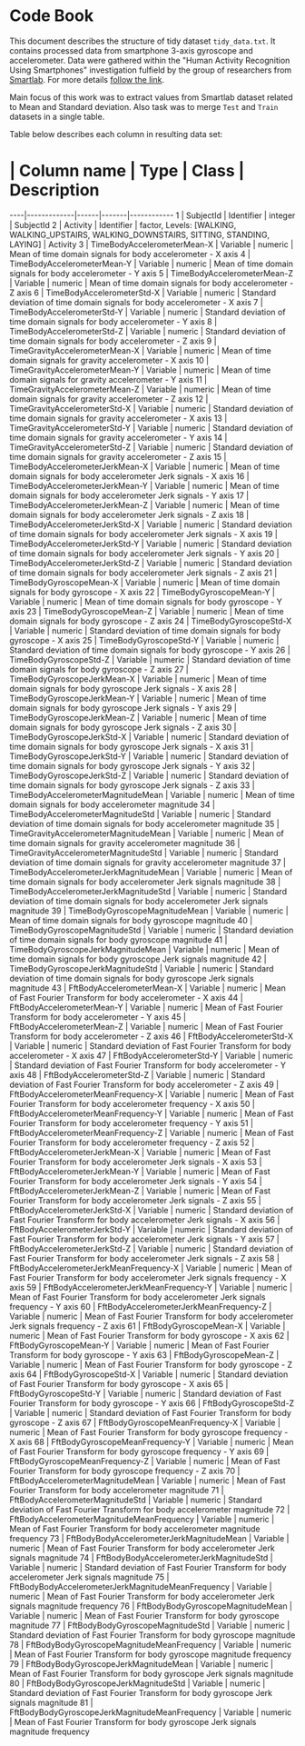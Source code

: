 # Code Book

This document describes the structure of tidy dataset `tidy_data.txt`. It contains processed data from smartphone 3-axis gyroscope and accelerometer. Data were gathered within the "Human Activity Recognition Using Smartphones" investigation fulfield by the group of researchers from [Smartlab](mailto:activityrecognition@smartlab.ws). For more details [follow the link](http://link.springer.com/chapter/10.1007/978-3-642-35395-6_30).

Main focus of this work was to extract values from Smartlab dataset related to Mean and Standard deviation. Also task was to merge `Test` and `Train` datasets in a single table.

Table below describes each column in resulting data set:

  # | Column name | Type | Class | Description
----|-------------|------|-------|------------
1 | SubjectId | Identifier | integer | SubjectId
2 | Activity | Identifier | factor, Levels: [WALKING, WALKING_UPSTAIRS, WALKING_DOWNSTAIRS, SITTING, STANDING, LAYING] | Activity
3 | TimeBodyAccelerometerMean-X | Variable | numeric | Mean of time domain signals for body accelerometer - X axis
4 | TimeBodyAccelerometerMean-Y | Variable | numeric | Mean of time domain signals for body accelerometer - Y axis
5 | TimeBodyAccelerometerMean-Z | Variable | numeric | Mean of time domain signals for body accelerometer - Z axis
6 | TimeBodyAccelerometerStd-X | Variable | numeric | Standard deviation of time domain signals for body accelerometer - X axis
7 | TimeBodyAccelerometerStd-Y | Variable | numeric | Standard deviation of time domain signals for body accelerometer - Y axis
8 | TimeBodyAccelerometerStd-Z | Variable | numeric | Standard deviation of time domain signals for body accelerometer - Z axis
9 | TimeGravityAccelerometerMean-X | Variable | numeric | Mean of time domain signals for gravity accelerometer - X axis
10 | TimeGravityAccelerometerMean-Y | Variable | numeric | Mean of time domain signals for gravity accelerometer - Y axis
11 | TimeGravityAccelerometerMean-Z | Variable | numeric | Mean of time domain signals for gravity accelerometer - Z axis
12 | TimeGravityAccelerometerStd-X | Variable | numeric | Standard deviation of time domain signals for gravity accelerometer - X axis
13 | TimeGravityAccelerometerStd-Y | Variable | numeric | Standard deviation of time domain signals for gravity accelerometer - Y axis
14 | TimeGravityAccelerometerStd-Z | Variable | numeric | Standard deviation of time domain signals for gravity accelerometer - Z axis
15 | TimeBodyAccelerometerJerkMean-X | Variable | numeric | Mean of time domain signals for body accelerometer Jerk signals - X axis
16 | TimeBodyAccelerometerJerkMean-Y | Variable | numeric | Mean of time domain signals for body accelerometer Jerk signals - Y axis
17 | TimeBodyAccelerometerJerkMean-Z | Variable | numeric | Mean of time domain signals for body accelerometer Jerk signals - Z axis
18 | TimeBodyAccelerometerJerkStd-X | Variable | numeric | Standard deviation of time domain signals for body accelerometer Jerk signals - X axis
19 | TimeBodyAccelerometerJerkStd-Y | Variable | numeric | Standard deviation of time domain signals for body accelerometer Jerk signals - Y axis
20 | TimeBodyAccelerometerJerkStd-Z | Variable | numeric | Standard deviation of time domain signals for body accelerometer Jerk signals - Z axis
21 | TimeBodyGyroscopeMean-X | Variable | numeric | Mean of time domain signals for body gyroscope - X axis
22 | TimeBodyGyroscopeMean-Y | Variable | numeric | Mean of time domain signals for body gyroscope - Y axis
23 | TimeBodyGyroscopeMean-Z | Variable | numeric | Mean of time domain signals for body gyroscope - Z axis
24 | TimeBodyGyroscopeStd-X | Variable | numeric | Standard deviation of time domain signals for body gyroscope - X axis
25 | TimeBodyGyroscopeStd-Y | Variable | numeric | Standard deviation of time domain signals for body gyroscope - Y axis
26 | TimeBodyGyroscopeStd-Z | Variable | numeric | Standard deviation of time domain signals for body gyroscope - Z axis
27 | TimeBodyGyroscopeJerkMean-X | Variable | numeric | Mean of time domain signals for body gyroscope Jerk signals - X axis
28 | TimeBodyGyroscopeJerkMean-Y | Variable | numeric | Mean of time domain signals for body gyroscope Jerk signals - Y axis
29 | TimeBodyGyroscopeJerkMean-Z | Variable | numeric | Mean of time domain signals for body gyroscope Jerk signals - Z axis
30 | TimeBodyGyroscopeJerkStd-X | Variable | numeric | Standard deviation of time domain signals for body gyroscope Jerk signals - X axis
31 | TimeBodyGyroscopeJerkStd-Y | Variable | numeric | Standard deviation of time domain signals for body gyroscope Jerk signals - Y axis
32 | TimeBodyGyroscopeJerkStd-Z | Variable | numeric | Standard deviation of time domain signals for body gyroscope Jerk signals - Z axis
33 | TimeBodyAccelerometerMagnitudeMean | Variable | numeric | Mean of time domain signals for body accelerometer magnitude
34 | TimeBodyAccelerometerMagnitudeStd | Variable | numeric | Standard deviation of time domain signals for body accelerometer magnitude
35 | TimeGravityAccelerometerMagnitudeMean | Variable | numeric | Mean of time domain signals for gravity accelerometer magnitude
36 | TimeGravityAccelerometerMagnitudeStd | Variable | numeric | Standard deviation of time domain signals for gravity accelerometer magnitude
37 | TimeBodyAccelerometerJerkMagnitudeMean | Variable | numeric | Mean of time domain signals for body accelerometer Jerk signals magnitude
38 | TimeBodyAccelerometerJerkMagnitudeStd | Variable | numeric | Standard deviation of time domain signals for body accelerometer Jerk signals magnitude
39 | TimeBodyGyroscopeMagnitudeMean | Variable | numeric | Mean of time domain signals for body gyroscope magnitude
40 | TimeBodyGyroscopeMagnitudeStd | Variable | numeric | Standard deviation of time domain signals for body gyroscope magnitude
41 | TimeBodyGyroscopeJerkMagnitudeMean | Variable | numeric | Mean of time domain signals for body gyroscope Jerk signals magnitude
42 | TimeBodyGyroscopeJerkMagnitudeStd | Variable | numeric | Standard deviation of time domain signals for body gyroscope Jerk signals magnitude
43 | FftBodyAccelerometerMean-X | Variable | numeric | Mean of Fast Fourier Transform for body accelerometer - X axis
44 | FftBodyAccelerometerMean-Y | Variable | numeric | Mean of Fast Fourier Transform for body accelerometer - Y axis
45 | FftBodyAccelerometerMean-Z | Variable | numeric | Mean of Fast Fourier Transform for body accelerometer - Z axis
46 | FftBodyAccelerometerStd-X | Variable | numeric | Standard deviation of Fast Fourier Transform for body accelerometer - X axis
47 | FftBodyAccelerometerStd-Y | Variable | numeric | Standard deviation of Fast Fourier Transform for body accelerometer - Y axis
48 | FftBodyAccelerometerStd-Z | Variable | numeric | Standard deviation of Fast Fourier Transform for body accelerometer - Z axis
49 | FftBodyAccelerometerMeanFrequency-X | Variable | numeric | Mean of Fast Fourier Transform for body accelerometer frequency - X axis
50 | FftBodyAccelerometerMeanFrequency-Y | Variable | numeric | Mean of Fast Fourier Transform for body accelerometer frequency - Y axis
51 | FftBodyAccelerometerMeanFrequency-Z | Variable | numeric | Mean of Fast Fourier Transform for body accelerometer frequency - Z axis
52 | FftBodyAccelerometerJerkMean-X | Variable | numeric | Mean of Fast Fourier Transform for body accelerometer Jerk signals - X axis
53 | FftBodyAccelerometerJerkMean-Y | Variable | numeric | Mean of Fast Fourier Transform for body accelerometer Jerk signals - Y axis
54 | FftBodyAccelerometerJerkMean-Z | Variable | numeric | Mean of Fast Fourier Transform for body accelerometer Jerk signals - Z axis
55 | FftBodyAccelerometerJerkStd-X | Variable | numeric | Standard deviation of Fast Fourier Transform for body accelerometer Jerk signals - X axis
56 | FftBodyAccelerometerJerkStd-Y | Variable | numeric | Standard deviation of Fast Fourier Transform for body accelerometer Jerk signals - Y axis
57 | FftBodyAccelerometerJerkStd-Z | Variable | numeric | Standard deviation of Fast Fourier Transform for body accelerometer Jerk signals - Z axis
58 | FftBodyAccelerometerJerkMeanFrequency-X | Variable | numeric | Mean of Fast Fourier Transform for body accelerometer Jerk signals frequency - X axis
59 | FftBodyAccelerometerJerkMeanFrequency-Y | Variable | numeric | Mean of Fast Fourier Transform for body accelerometer Jerk signals frequency - Y axis
60 | FftBodyAccelerometerJerkMeanFrequency-Z | Variable | numeric | Mean of Fast Fourier Transform for body accelerometer Jerk signals frequency - Z axis
61 | FftBodyGyroscopeMean-X | Variable | numeric | Mean of Fast Fourier Transform for body gyroscope - X axis
62 | FftBodyGyroscopeMean-Y | Variable | numeric | Mean of Fast Fourier Transform for body gyroscope - Y axis
63 | FftBodyGyroscopeMean-Z | Variable | numeric | Mean of Fast Fourier Transform for body gyroscope - Z axis
64 | FftBodyGyroscopeStd-X | Variable | numeric | Standard deviation of Fast Fourier Transform for body gyroscope - X axis
65 | FftBodyGyroscopeStd-Y | Variable | numeric | Standard deviation of Fast Fourier Transform for body gyroscope - Y axis
66 | FftBodyGyroscopeStd-Z | Variable | numeric | Standard deviation of Fast Fourier Transform for body gyroscope - Z axis
67 | FftBodyGyroscopeMeanFrequency-X | Variable | numeric | Mean of Fast Fourier Transform for body gyroscope frequency - X axis
68 | FftBodyGyroscopeMeanFrequency-Y | Variable | numeric | Mean of Fast Fourier Transform for body gyroscope frequency - Y axis
69 | FftBodyGyroscopeMeanFrequency-Z | Variable | numeric | Mean of Fast Fourier Transform for body gyroscope frequency - Z axis
70 | FftBodyAccelerometerMagnitudeMean | Variable | numeric | Mean of Fast Fourier Transform for body accelerometer magnitude
71 | FftBodyAccelerometerMagnitudeStd | Variable | numeric | Standard deviation of Fast Fourier Transform for body accelerometer magnitude
72 | FftBodyAccelerometerMagnitudeMeanFrequency | Variable | numeric | Mean of Fast Fourier Transform for body accelerometer magnitude frequency
73 | FftBodyBodyAccelerometerJerkMagnitudeMean | Variable | numeric | Mean of Fast Fourier Transform for body accelerometer Jerk signals magnitude
74 | FftBodyBodyAccelerometerJerkMagnitudeStd | Variable | numeric | Standard deviation of Fast Fourier Transform for body accelerometer Jerk signals magnitude
75 | FftBodyBodyAccelerometerJerkMagnitudeMeanFrequency | Variable | numeric | Mean of Fast Fourier Transform for body accelerometer Jerk signals magnitude frequency
76 | FftBodyBodyGyroscopeMagnitudeMean | Variable | numeric | Mean of Fast Fourier Transform for body gyroscope magnitude
77 | FftBodyBodyGyroscopeMagnitudeStd | Variable | numeric | Standard deviation of Fast Fourier Transform for body gyroscope magnitude
78 | FftBodyBodyGyroscopeMagnitudeMeanFrequency | Variable | numeric | Mean of Fast Fourier Transform for body gyroscope magnitude frequency
79 | FftBodyBodyGyroscopeJerkMagnitudeMean | Variable | numeric | Mean of Fast Fourier Transform for body gyroscope Jerk signals magnitude
80 | FftBodyBodyGyroscopeJerkMagnitudeStd | Variable | numeric | Standard deviation of Fast Fourier Transform for body gyroscope Jerk signals magnitude
81 | FftBodyBodyGyroscopeJerkMagnitudeMeanFrequency | Variable | numeric | Mean of Fast Fourier Transform for body gyroscope Jerk signals magnitude frequency

